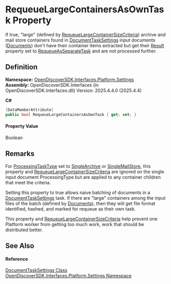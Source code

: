# RequeueLargeContainersAsOwnTask Property


If true, "large" (defined by <a href="749172bf-88fb-de0a-fd34-64ff8492ea43">RequeueLargeContainerSizeCriteria</a>) archive and mail store containers found in <a href="15834f2e-5778-5912-a2cc-a92e9d2e78fb">DocumentTaskSettings</a> input documents (<a href="b68ae6b1-5941-ef7e-5054-9537863e0856">Documents</a>) don't have their container items extracted but get their <a href="afc45d77-b73b-c2ea-47d8-95bb69deb137">Result</a> property set to <a href="ff0037ea-a44f-2c8c-d4c2-7a636e133434">RequeueAsSeparateTask</a> and are not processed further.



## Definition
**Namespace:** <a href="a4de3d25-b44d-10c7-9f7b-6e96e612f300">OpenDiscoverSDK.Interfaces.Platform.Settings</a>  
**Assembly:** OpenDiscoverSDK.Interfaces (in OpenDiscoverSDK.Interfaces.dll) Version: 2025.4.4.0 (2025.4.4)

**C#**
``` C#
[DataMemberAttribute]
public bool RequeueLargeContainersAsOwnTask { get; set; }
```



#### Property Value
Boolean

## Remarks

For <a href="e0d93011-adb5-53ee-9dcc-8da2c468c85d">ProcessingTaskType</a> set to <a href="2182f6cf-90da-71c0-f7fc-a855a4bef198">SingleArchive</a> or <a href="2182f6cf-90da-71c0-f7fc-a855a4bef198">SingleMailStore</a>, this property and <a href="749172bf-88fb-de0a-fd34-64ff8492ea43">RequeueLargeContainerSizeCriteria</a> are ignored on the single input document ProcessingType but are applied to any container children that meet the criteria.

Setting this property to true allows naive batching of documents in a <a href="15834f2e-5778-5912-a2cc-a92e9d2e78fb">DocumentTaskSettings</a> task. If there are "large" containers among the input files of the batch (defined by <a href="b68ae6b1-5941-ef7e-5054-9537863e0856">Documents</a>), then they will get file format identified, hashed, and marked for requeue as their own task.

This property and <a href="749172bf-88fb-de0a-fd34-64ff8492ea43">RequeueLargeContainerSizeCriteria</a> help prevent one Platform worker from getting too much work, work that should be distributed better.


## See Also


#### Reference
<a href="15834f2e-5778-5912-a2cc-a92e9d2e78fb">DocumentTaskSettings Class</a>  
<a href="a4de3d25-b44d-10c7-9f7b-6e96e612f300">OpenDiscoverSDK.Interfaces.Platform.Settings Namespace</a>  

